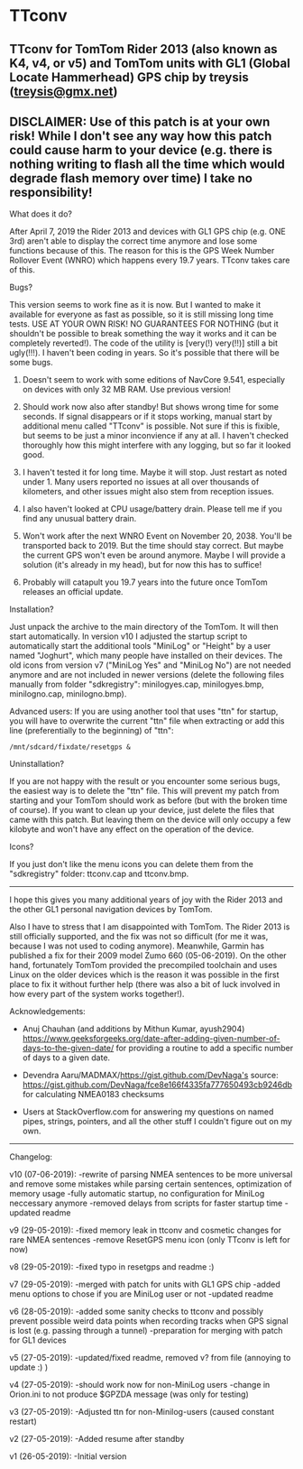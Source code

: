 # TTconv
TTconv for TomTom Rider 2013 (also known as K4, v4, or v5) and TomTom
units with GL1 (Global Locate Hammerhead) GPS chip
by treysis (treysis@gmx.net)
------------------------------------------------------------------------
DISCLAIMER:
Use of this patch is at your own risk! While I don't see any way how
this patch could cause harm to your device (e.g. there is nothing writing
to flash all the time which would degrade flash memory over time) I take
no responsibility!
------------------------------------------------------------------------

What does it do?

After April 7, 2019 the Rider 2013 and devices with GL1 GPS chip (e.g.
ONE 3rd) aren't able to display the correct time anymore and lose some
functions because of this. The reason for this is the GPS Week Number
Rollover Event (WNRO) which happens every 19.7 years.
TTconv takes care of this.


Bugs?

This version seems to work fine as it is now. But I wanted to make it
available for everyone as fast as possible, so it is still missing long
time tests. USE AT YOUR OWN RISK! NO GUARANTEES FOR NOTHING (but it
shouldn't be possible to break something the way it works and it can be
completely reverted!).
The code of the utility is [very(!) very(!!)] still a bit ugly(!!!). I
haven't been coding in years. So it's possible that there will be some
bugs.

1. Doesn't seem to work with some editions of NavCore 9.541, especially
   on devices with only 32 MB RAM. Use previous version!

2. Should work now also after standby! But shows wrong time for some
   seconds. If signal disappears or if it stops working, manual start by
   additional menu called "TTconv" is possible. Not sure if this is
   fixible, but seems to be just a minor inconvience if any at all. I
   haven't checked thoroughly how this might interfere with any logging,
   but so far it looked good.

3. I haven't tested it for long time. Maybe it will stop. Just restart as
   noted under 1. Many users reported no issues at all over thousands of
   kilometers, and other issues might also stem from reception issues.

4. I also haven't looked at CPU usage/battery drain. Please tell me if
   you find any unusual battery drain.

5. Won't work after the next WNRO Event on November 20, 2038. You'll be
   transported back to 2019. But the time should stay correct. But maybe
   the current GPS won't even be around anymore. Maybe I will provide a
   solution (it's already in my head), but for now this has to suffice!

6. Probably will catapult you 19.7 years into the future once TomTom
   releases an official update.


Installation?

Just unpack the archive to the main directory of the TomTom. It will then
start automatically. In version v10 I adjusted the startup script to
automatically start the additional tools "MiniLog" or "Height" by a user
named "Joghurt", which many people have installed on their devices. The
old icons from version v7 ("MiniLog Yes" and "MiniLog No") are not needed
anymore and are not included in newer versions (delete the following
files manually from folder "sdkregistry": minilogyes.cap, minilogyes.bmp,
minilogno.cap, minilogno.bmp).

Advanced users:
If you are using another tool that uses "ttn" for startup, you will have
to overwrite the current "ttn" file when extracting or add this line
(preferentially to the beginning) of "ttn":

	/mnt/sdcard/fixdate/resetgps &


Uninstallation?

If you are not happy with the result or you encounter some serious bugs,
the easiest way is to delete the "ttn" file. This will prevent my patch
from starting and your TomTom should work as before (but with the broken
time of course). If you want to clean up your device, just delete the
files that came with this patch. But leaving them on the device will only
occupy a few kilobyte and won't have any effect on the operation of the
device.

Icons?

If you just don't like the menu icons you can delete them from the
"sdkregistry" folder: ttconv.cap and ttconv.bmp.

------------------------------------------------------------------------

I hope this gives you many additional years of joy with the Rider 2013
and the other GL1 personal navigation devices by TomTom.

Also I have to stress that I am disappointed with TomTom. The Rider 2013
is still officially supported, and the fix was not so difficult (for me
it was, because I was not used to coding anymore). Meanwhile, Garmin has
published a fix for their 2009 model Zumo 660 (05-06-2019).
On the other hand, fortunately TomTom provided the precompiled toolchain
and uses Linux on the older devices which is the reason it was possible
in the first place to fix it without further help (there was also a bit
of luck involved in how every part of the system works together!).


Acknowledgements:

- Anuj Chauhan (and additions by Mithun Kumar, ayush2904)
https://www.geeksforgeeks.org/date-after-adding-given-number-of-days-to-the-given-date/
for providing a routine to add a specific number of days to a given date.

- Devendra Aaru/MADMAX/https://gist.github.com/DevNaga's source:
https://gist.github.com/DevNaga/fce8e166f4335fa777650493cb9246db
for calculating NMEA0183 checksums

- Users at StackOverflow.com
for answering my questions on named pipes, strings, pointers, and all
the other stuff I couldn't figure out on my own.

------------------------------------------------------------------------
Changelog:

v10 (07-06-2019):
-rewrite of parsing NMEA sentences to be more universal and remove some
 mistakes while parsing certain sentences, optimization of memory usage
-fully automatic startup, no configuration for MiniLog neccessary anymore
-removed delays from scripts for faster startup time
-updated readme

v9 (29-05-2019):
-fixed memory leak in ttconv and cosmetic changes for rare NMEA sentences
-remove ResetGPS menu icon (only TTconv is left for now)

v8 (29-05-2019):
-fixed typo in resetgps and readme :)

v7 (29-05-2019):
-merged with patch for units with GL1 GPS chip
-added menu options to chose if you are MiniLog user or not
-updated readme

v6 (28-05-2019):
-added some sanity checks to ttconv and possibly prevent possible weird
 data points when recording tracks when GPS signal is lost (e.g. passing
 through a tunnel)
-preparation for merging with patch for GL1 devices

v5 (27-05-2019):
-updated/fixed readme, removed v? from file (annoying to update :) )

v4 (27-05-2019):
-should work now for non-MiniLog users
-change in Orion.ini to not produce $GPZDA message (was only for testing)

v3 (27-05-2019):
-Adjusted ttn for non-Minilog-users (caused constant restart)

v2 (27-05-2019):
-Added resume after standby

v1 (26-05-2019):
-Initial version

